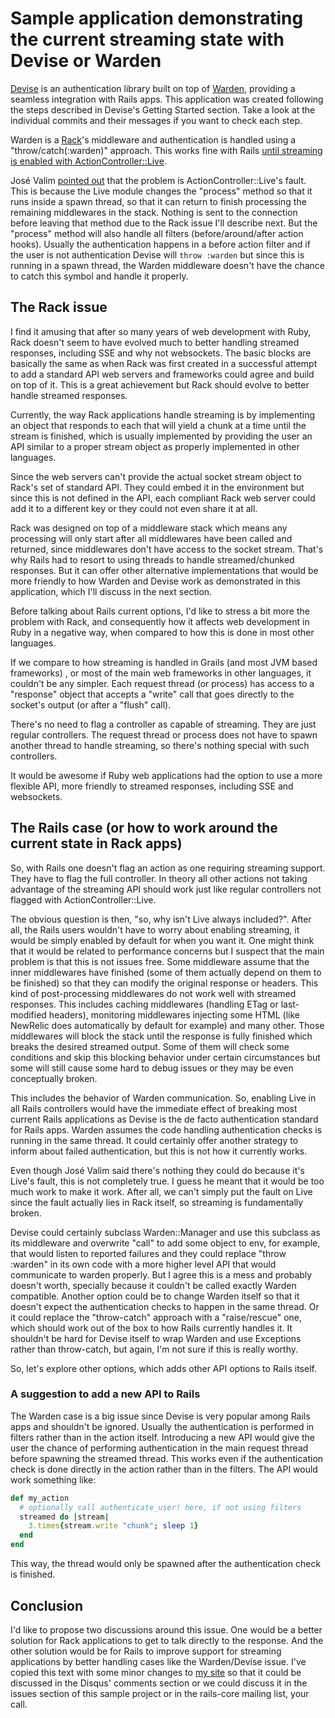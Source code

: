 # Sample application demonstrating the current streaming state with Devise or Warden

[Devise](https://github.com/plataformatec/devise) is an authentication library built
on top of [Warden](https://github.com/hassox/warden), providing a seamless integration
with Rails apps. This application was created following the steps described in Devise's
Getting Started section. Take a look at the individual commits and their messages if
you want to check each step.

Warden is a [Rack](http://rack.github.io/)'s middleware and authentication is handled
using a "throw/catch(:warden)" approach. This works fine with Rails
[until streaming is enabled with ActionController::Live](https://github.com/plataformatec/devise/issues/2332).

José Valim [pointed out](https://github.com/plataformatec/devise/issues/2332#issuecomment-14977804)
that the problem is ActionController::Live's fault. This is because the Live module
changes the "process" method so that it runs inside a spawn thread, so that it can
return to finish processing the remaining middlewares in the stack. Nothing is sent
to the connection before leaving that method due to the Rack issue I'll describe
next. But the "process" method will also handle all filters (before/around/after
action hooks). Usually the authentication happens in a before action filter and if
the user is not authentication Devise will `throw :warden` but since this is
running in a spawn thread, the Warden middleware doesn't have the chance to catch
this symbol and handle it properly.

## The Rack issue

I find it amusing that after so many years of web development with Ruby, Rack
doesn't seem to have evolved much to better handling streamed responses, including
SSE and why not websockets. The basic blocks are basically the same as when Rack
was first created in a successful attempt to add a standard API web servers and
frameworks could agree and build on top of it. This is a great achievement but
Rack should evolve to better handle streamed responses.

Currently, the way Rack applications handle streaming is by implementing an object
that responds to each that will yield a chunk at a time until the stream is finished,
which is usually implemented by providing the user an API similar to a proper stream
object as properly implemented in other languages.

Since the web servers can't provide the actual socket stream object to Rack's set of
standard API. They could embed it in the environment but since this is not defined
in the API, each compliant Rack web server could add it to a different key or they
could not even share it at all.

Rack was designed on top of a middleware stack which means any processing will only
start after all middlewares have been called and returned, since middlewares don't
have access to the socket stream. That's why Rails had to resort to using threads
to handle streamed/chunked responses. But it can offer other alternative
implementations that would be more friendly to how Warden and Devise work as
demonstrated in this application, which I'll discuss in the next section.

Before talking about Rails current options, I'd like to stress a bit more the
problem with Rack, and consequently how it affects web development in Ruby in a
negative way, when compared to how this is done in most other languages.

If we compare to how streaming is handled in Grails (and most JVM based frameworks)
, or most of the main web frameworks in other languages, it couldn't be any simpler.
Each request thread (or process) has access to a "response" object that accepts
a "write" call that goes directly to the socket's output (or after a "flush" call).

There's no need to flag a controller as capable of streaming. They are just regular
controllers. The request thread or process does not have to spawn another thread
to handle streaming, so there's nothing special with such controllers.

It would be awesome if Ruby web applications had the option to use a more flexible
API, more friendly to streamed responses, including SSE and websockets.

## The Rails case (or how to work around the current state in Rack apps)

So, with Rails one doesn't flag an action as one requiring streaming support. They
have to flag the full controller. In theory all other actions not taking advantage
of the streaming API should work just like regular controllers not flagged with
ActionController::Live.

The obvious question is then, "so, why isn't Live always included?". After all,
the Rails users wouldn't have to worry about enabling streaming, it would be simply
enabled by default for when you want it. One might think that it would be related
to performance concerns but I suspect that the main problem is that this is not
issues free. Some middleware assume that the inner middlewares have finished
(some of them actually depend on them to be finished) so that they can modify the
original response or headers. This kind of post-processing middlewares do not work
well with streamed responses. This includes caching middlewares (handling ETag or
last-modified headers), monitoring middlewares injecting some HTML (like NewRelic
does automatically by default for example) and many other. Those middlewares will
block the stack until the response is fully finished which breaks the desired
streamed output. Some of them will check some conditions and skip this blocking
behavior under certain circumstances but some will still cause some hard to debug
issues or they may be even conceptually broken.

This includes the behavior of Warden communication. So, enabling Live in all
Rails controllers would have the immediate effect of breaking most current
Rails applications as Devise is the de facto authentication standard for Rails
apps. Warden assumes the code handling authentication checks is running in the
same thread. It could certainly offer another strategy to inform about failed
authentication, but this is not how it currently works.

Even though José Valim said there's nothing they could do because it's Live's
fault, this is not completely true. I guess he meant that it would be too much
work to make it work. After all, we can't simply put the fault on Live since
the fault actually lies in Rack itself, so streaming is fundamentally broken.

Devise could certainly subclass Warden::Manager and use this subclass as its
middleware and overwrite "call" to add some object to env, for example, that
would listen to reported failures and they could replace "throw :warden" in
its own code with a more higher level API that would communicate to warden
properly. But I agree this is a mess and probably doesn't worth, specially
because it couldn't be called exactly Warden compatible. Another option could
be to change Warden itself so that it doesn't expect the authentication checks
to happen in the same thread. Or it could replace the "throw-catch" approach
with a "raise/rescue" one, which should work out of the box to how Rails
currently handles it. It shouldn't be hard for Devise itself to wrap Warden
and use Exceptions rather than throw-catch, but again, I'm not sure if this
is really worthy.

So, let's explore other options, which adds other API options to Rails itself.

### A suggestion to add a new API to Rails

The Warden case is a big issue since Devise is very popular among Rails apps
and shouldn't be ignored. Usually the authentication is performed in filters
rather than in the action itself. Introducing a new API would give the user
the chance of performing authentication in the main request thread before
spawning the streamed thread. This works even if the authentication check is
done directly in the action rather than in the filters. The API would work
something like:

```ruby
def my_action
  # optionally call authenticate_user! here, if not using filters
  streamed do |stream|
    3.times{stream.write "chunk"; sleep 1}
  end
end
```

This way, the thread would only be spawned after the authentication check is
finished.

## Conclusion

I'd like to propose two discussions around this issue. One would be a better
solution for Rack applications to get to talk directly to the response. And
the other solution would be for Rails to improve support for streaming
applications by better handling cases like the Warden/Devise issue. I've
copied this text with some minor changes to [my site](http://rosenfeld.herokuapp.com/en/articles/ruby-rails/2016-07-02-the-sad-state-of-streaming-in-ruby-web-applications)
so that it could be discussed in the Disqus' comments section or we could discuss it in the
issues section of this sample project or in the rails-core mailing list,
your call.
